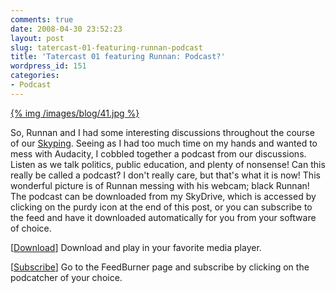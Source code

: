 ```yaml
---
comments: true
date: 2008-04-30 23:52:23
layout: post
slug: tatercast-01-featuring-runnan-podcast
title: 'Tatercast 01 featuring Runnan: Podcast?'
wordpress_id: 151
categories:
- Podcast
---
```


[{% img /images/blog/41.jpg %}](/images/blog/41.jpg)




So, Runnan and I had some interesting discussions throughout the course of our [Skyping](http://couchpotato99.spaces.live.com/blog/cns!BF9CFC6F077AD90A!325.entry). Seeing as I had too much time on my hands and wanted to mess with Audacity, I cobbled together a podcast from our discussions. Listen as we talk politics, public education, and plenty of nonsense! Can this really be called a podcast? I don't really care, but that's what it is now! This wonderful picture is of Runnan messing with his webcam; black Runnan! The podcast can be downloaded from my SkyDrive, which is accessed by clicking on the purdy icon at the end of this post, or you can subscribe to the feed and have it downloaded automatically for you from your software of choice.




[[Download](http://public.bay.livefilestore.com/y1p8vmcp-8btaMfe7cprmFqfPesiW0FHLzbZV8jqgJgyq9nr0gAw8SRV4nN1wFwmgZJRjhu5JGE0hJTLJ6-i-SpTA/Tatercast01.mp3)] Download and play in your favorite media player.




[[Subscribe](http://feeds.feedburner.com/Tatercast)] Go to the FeedBurner page and subscribe by clicking on the podcatcher of your choice.
